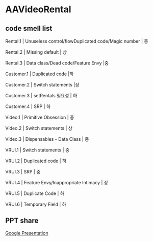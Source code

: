 # AAVideoRental

## code smell list
Rental.1 | Unuseless control/flowDuplicated code/Magic number | 중

Rental.2 | Missing default | 상

Rental.3 | Data class/Dead code/Feature Envy |중

Customer.1 | Duplicated code |하

Customer.2 | Switch statements |상

Customer.3 | setRentals 필요성 | 하

Customer.4 | SRP | 하

Video.1 | Primitive Obsession | 중

Video.2 | Switch statements | 상

Video.3 | Dispensables - Data Class | 중

VRUI.1 | Switch statements | 중

VRUI.2 | Duplicated code | 하

VRUI.3 | SRP | 중

VRUI.4 | Feature Envy/Inappropriate Intimacy | 상

VRUI.5 | Duplicate Code | 하

VRUI.6 | Temporary Field | 하


## PPT share
[Google Presentation](https://docs.google.com/presentation/d/1763LOhIsPmbRnCCA-_VR7j9dKy3-_0vcxKbzHkjynes/edit?usp=sharing)
